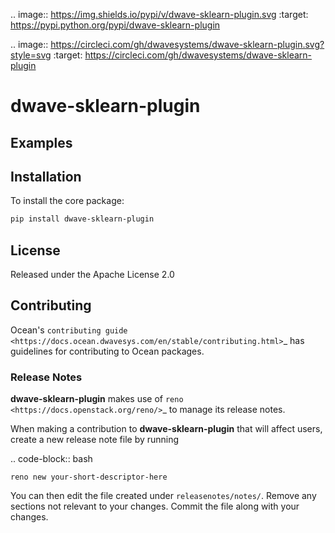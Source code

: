 .. image:: https://img.shields.io/pypi/v/dwave-sklearn-plugin.svg
    :target: https://pypi.python.org/pypi/dwave-sklearn-plugin

.. image:: https://circleci.com/gh/dwavesystems/dwave-sklearn-plugin.svg?style=svg
    :target: https://circleci.com/gh/dwavesystems/dwave-sklearn-plugin

# dwave-sklearn-plugin

## Examples

## Installation

To install the core package:

```bash
pip install dwave-sklearn-plugin
```

## License

Released under the Apache License 2.0

## Contributing

Ocean's `contributing guide <https://docs.ocean.dwavesys.com/en/stable/contributing.html>`_
has guidelines for contributing to Ocean packages.

### Release Notes

**dwave-sklearn-plugin** makes use of `reno <https://docs.openstack.org/reno/>`_ to manage its
release notes.

When making a contribution to **dwave-sklearn-plugin** that will affect users, create a new
release note file by running

.. code-block:: bash

    reno new your-short-descriptor-here

You can then edit the file created under ``releasenotes/notes/``.
Remove any sections not relevant to your changes.
Commit the file along with your changes.
